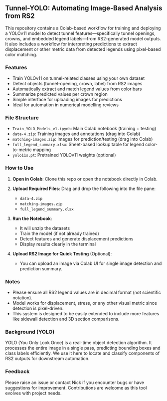 ## Tunnel-YOLO: Automating Image-Based Analysis from RS2

This repository contains a Colab-based workflow for training and deploying a YOLOv11 model to detect tunnel features—specifically tunnel openings, crowns, and embedded legend labels—from RS2-generated model outputs. It also includes a workflow for interpreting predictions to extract displacement or other metric data from detected legends using pixel-based color matching.

### Features

- Train YOLOv11 on tunnel-related classes using your own dataset
- Detect objects (tunnel-opening, crown, label) from RS2 images
- Automatically extract and match legend values from color bars
- Summarize predicted values per crown region
- Simple interface for uploading images for predictions
- Ideal for automation in numerical modelling reviews

### File Structure

- `Train_YOLO_Models_v1.ipynb`: Main Colab notebook (training + testing)
- `data-4.zip`: Training images and annotations (drag into Colab)
- `matching-images.zip`: Images for prediction/testing (drag into Colab)
- `full_legend_summary.xlsx`: Sheet-based lookup table for legend color-to-metric mapping
- `yolo11s.pt`: Pretrained YOLOv11 weights (optional)

### How to Use

1. **Open in Colab**: Clone this repo or open the notebook directly in Colab.
2. **Upload Required Files**: Drag and drop the following into the file pane:
    - `data-4.zip`
    - `matching-images.zip`
    - `full_legend_summary.xlsx`
3. **Run the Notebook**:
    - It will unzip the datasets
    - Train the model (if not already trained)
    - Detect features and generate displacement predictions
    - Display results clearly in the terminal

4. **Upload RS2 Image for Quick Testing** (Optional):
    - You can upload an image via Colab UI for single image detection and prediction summary.

### Notes

- Please ensure all RS2 legend values are in decimal format (not scientific notation).
- Model works for displacement, stress, or any other visual metric since detection is pixel-driven.
- This system is designed to be easily extended to include more features like sidewall detection and 3D section comparisons.

### Background (YOLO)

YOLO (You Only Look Once) is a real-time object detection algorithm. It processes the entire image in a single pass, predicting bounding boxes and class labels efficiently. We use it here to locate and classify components of RS2 outputs for downstream automation.

### Feedback

Please raise an issue or contact Nick if you encounter bugs or have suggestions for improvement. Contributions are welcome as this tool evolves with project needs.

